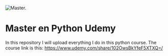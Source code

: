 ![Master.](https://img-a.udemycdn.com/course/240x135/2264216_b701_3.jpg)
# Master en Python Udemy
In this repository I will upload everything I do in this python course. The course link is this: https://www.udemy.com/share/102OwsBkYfeF5XTXQ=/
